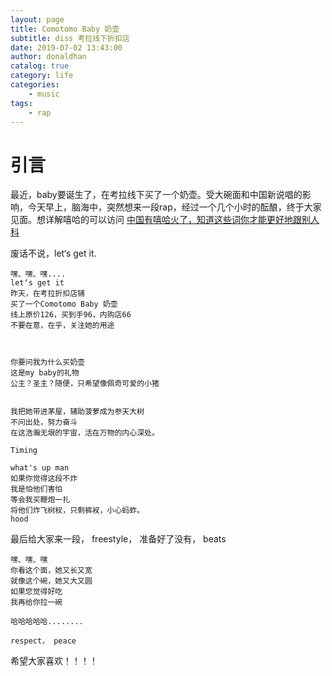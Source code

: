 ```yaml
---
layout: page
title: Comotomo Baby 奶壶
subtitle: diss 考拉线下折扣店
date: 2019-07-02 13:43:00
author: donaldhan
catalog: true
category: life
categories:
    - music
tags:
    - rap
---
```



# 引言
最近，baby要诞生了，在考拉线下买了一个奶壶。受大碗面和中国新说唱的影响，今天早上，脑海中，突然想来一段rap，经过一个几个小时的酝酿，终于大家见面。想详解嘻哈的可以访问
[中国有嘻哈火了，知道这些词你才能更好地跟别人科][]

[中国有嘻哈火了，知道这些词你才能更好地跟别人科]:https://kknews.cc/news/26m33e9.html "HIP POP 用于"


废话不说，let‘s get it.

```
嘿、嘿、嘿....
let‘s get it
昨天，在考拉折扣店铺
买了一个Comotomo Baby 奶壶
线上原价126，买到手96，内购店66
不要在意，在乎，关注她的用途



你要问我为什么买奶壶
这是my baby的礼物
公主？圣主？随便，只希望像佩奇可爱的小猪


我把她带进茅屋，辅助菠萝成为参天大树
不问出处，努力奋斗
在这浩瀚无垠的宇宙，活在万物的内心深处。

Timing

what's up man
如果你觉得这段不炸
我是怕他们害怕
等会我买鞭炮一扎
将他们炸飞树杈，只剩裤衩，小心蚂蚱。
hood

```

最后给大家来一段， freestyle， 准备好了没有， beats
```
嘿、嘿、嘿
你看这个面，她又长又宽
就像这个碗，她又大又圆
如果您觉得好吃
我再给你拉一碗

哈哈哈哈哈........

respect， peace
```

希望大家喜欢！！！！